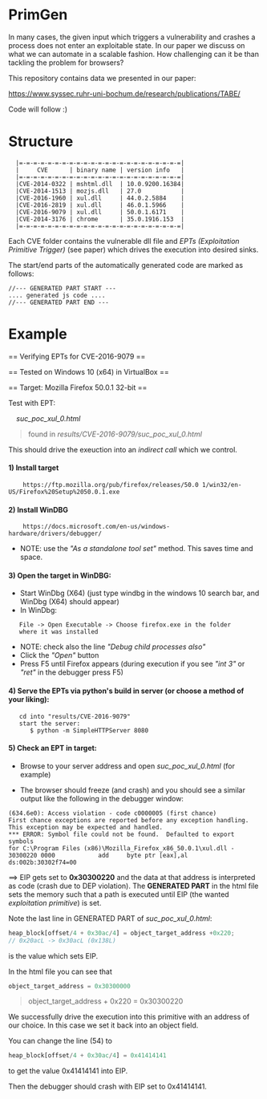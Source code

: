 # PrimGen

In many cases, the given input which triggers a vulnerability and crashes a process 
does not enter an exploitable state. In our paper we discuss on what we can automate 
in a scalable fashion. How challenging can it be than tackling the problem for browsers? 

This repository contains data we presented in our paper:

https://www.syssec.ruhr-uni-bochum.de/research/publications/TABE/

Code will follow :)

# Structure

```
  |=-=-=-=-=-=-=-=-=-=-=-=-=-=-=-=-=-=-=-=-=-=-=|
  |     CVE      | binary name | version info   |
  |=-=-=-=-=-=-=-=-=-=-=-=-=-=-=-=-=-=-=-=-=-=-=|
  |CVE-2014-0322 | mshtml.dll  | 10.0.9200.16384| 
  |CVE-2014-1513 | mozjs.dll   | 27.0           |
  |CVE-2016-1960 | xul.dll     | 44.0.2.5884    |    
  |CVE-2016-2819 | xul.dll     | 46.0.1.5966    |    
  |CVE-2016-9079 | xul.dll     | 50.0.1.6171    |    
  |CVE-2014-3176 | chrome      | 35.0.1916.153  | 
  |=-=-=-=-=-=-=-=-=-=-=-=-=-=-=-=-=-=-=-=-=-=-=|
```

Each CVE folder contains the vulnerable dll file and *EPTs (Exploitation Primitive Trigger)* (see paper) which drives the execution into desired sinks.

The start/end parts of the automatically generated code are marked as follows:

```
//--- GENERATED PART START ---
.... generated js code .... 
//--- GENERATED PART END ---
```

# Example 

== Verifying EPTs for CVE-2016-9079 ==

== Tested on Windows 10 (x64) in VirtualBox ==

== Target: Mozilla Firefox 50.0.1 32-bit ==

Test with EPT:

&nbsp; &nbsp; *suc_poc_xul_0.html* 
>found in *results/CVE-2016-9079/suc_poc_xul_0.html*

This should drive the exeuction into an *indirect call* which we control.


#### 1) Install target
```
    https://ftp.mozilla.org/pub/firefox/releases/50.0 1/win32/en-US/Firefox%20Setup%2050.0.1.exe
```
#### 2) Install WinDBG
```
    https://docs.microsoft.com/en-us/windows-hardware/drivers/debugger/
```

- NOTE: use the *"As a standalone tool set"* method. This saves time and space.

#### 3) Open the target in WinDBG:
- Start WinDbg (X64) (just type windbg in the windows 10 search bar, and
WinDbg (X64) should appear)
- In WinDbg: 
```
   File -> Open Executable -> Choose firefox.exe in the folder
   where it was installed
```
- NOTE: check also the line *"Debug child processes also"*
- Click the *"Open"* button
- Press F5 until Firefox appears (during execution if you see *"int 3"* or
*"ret"* in the debugger press F5)

#### 4) Serve the EPTs via python's build in server (or choose a method of your liking):

```
   cd into "results/CVE-2016-9079"
   start the server: 
      $ python -m SimpleHTTPServer 8080
```

#### 5) Check an EPT in target:
- Browse to your server address and open *suc_poc_xul_0.html* (for example)

- The browser should freeze (and crash) and you should see a similar
output like the following in the debugger window:

```
(634.6e0): Access violation - code c0000005 (first chance)
First chance exceptions are reported before any exception handling.
This exception may be expected and handled.
*** ERROR: Symbol file could not be found.  Defaulted to export symbols
for C:\Program Files (x86)\Mozilla_Firefox_x86_50.0.1\xul.dll -
30300220 0000            add     byte ptr [eax],al
ds:002b:30302f74=00
```

&#10233; EIP gets set to **0x30300220** and the data at that address is interpreted 
as code (crash due to DEP violation).
The **GENERATED PART** in the html file sets the memory such that a path is executed until EIP (the wanted *exploitation primitive*) is set.

Note the last line in GENERATED PART of *suc_poc_xul_0.html*:

```javascript
heap_block[offset/4 + 0x30ac/4] = object_target_address +0x220; 
// 0x20acL -> 0x30acL (0x138L)
```

is the value which sets EIP.

In the html file you can see that
```javascript
object_target_address = 0x30300000
```

> object_target_address + 0x220 = 0x30300220

We successfully drive the execution into this primitive with an address
of our choice. In this case we set it back into an object field.

You can change the line (54) to

```javascript
heap_block[offset/4 + 0x30ac/4] = 0x41414141
```
to get the value 0x41414141 into EIP.

Then the debugger should crash with EIP set to 0x41414141.